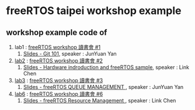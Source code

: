 freeRTOS taipei workshop example
===

## workshop example code of
1. lab1 : [freeRTOS workshop 讀書會 #1](https://freertos.kktix.cc/events/9aafb3c1)
   1. [Slides - Git 101](http://tech.jyyan.info/slides/git-101/), speaker : JunYuan Yan
1. [lab2](lab2/) : [freeRTOS workshop 讀書會 #2](http://freertos.kktix.cc/events/9aafb3c1-b4e121)
   1. [Slides - Hardware indroduction and freeRTOS sample](https://www.slideshare.net/secret/Nvm9qcRzAK551V), speaker : Link Chen
1. [lab3](lab3/) : [freeRTOS workshop 讀書會 #3](http://freertos.kktix.cc/events/9aafb3c1-b4e121-027966)
   1. [Slides - freeRTOS QUEUE MANAGEMENT ](http://tech.jyyan.info/slides/freeRTOS-Queue-Management/), speaker : JunYuan Yan
1. [lab6](lab6/) : [freeRTOS workshop 讀書會 #6](http://freertos.kktix.cc/events/9aafb3c1-b4e121-027966)
   1. [Slides - freeRTOS Resource Management ](https://www.slideshare.net/ssuser7bffc6/free-rtos-workshop6), speaker : Link Chen

